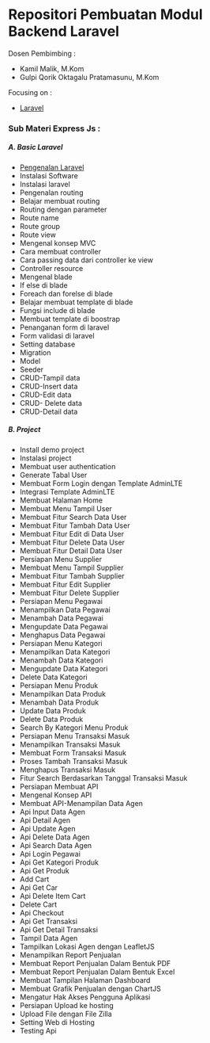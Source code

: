 # Repositori Pembuatan Modul Backend Laravel

Dosen Pembimbing :

- Kamil Malik, M.Kom
- Gulpi Qorik Oktagalu Pratamasunu, M.Kom

Focusing on :

- [Laravel](https://laravel.com/)

### Sub Materi Express Js :

##### A. Basic Laravel

- [Pengenalan Laravel](laravel/pengenalan.md)
- Instalasi Software
- Instalasi laravel
- Pengenalan routing
- Belajar membuat routing
- Routing dengan parameter
- Route name
- Route group
- Route view
- Mengenal konsep MVC
- Cara membuat controller
- Cara passing data dari controller ke view
- Controller resource
- Mengenal blade
- If else di blade
- Foreach dan forelse di blade
- Belajar membuat template di blade
- Fungsi include di blade
- Membuat template di boostrap
- Penanganan form di laravel
- Form validasi di laravel
- Setting database
- Migration
- Model
- Seeder
- CRUD-Tampil data
- CRUD-Insert data
- CRUD-Edit data
- CRUD- Delete data
- CRUD-Detail data

##### B. Project

- Install demo project
- Instalasi project
- Membuat user authentication
- Generate Tabal User
- Membuat Form Login dengan Template AdminLTE
- Integrasi Template AdminLTE
- Membuat Halaman Home
- Membuat Menu Tampil User
- Membuat Fitur Search Data User
- Membuat Fitur Tambah Data User
- Membuat Fitur Edit di Data User
- Membuat Fitur Delete Data User
- Membuat Fitur Detail Data User
- Persiapan Menu Supplier
- Membuat Menu Tampil Supplier
- Membuat Fitur Tambah Supplier
- Membuat Fitur Edit Supplier
- Membuat Fitur Delete Supplier
- Persiapan Menu Pegawai
- Menampilkan Data Pegawai
- Menambah Data Pegawai
- Mengupdate Data Pegawai
- Menghapus Data Pegawai
- Persiapan Menu Kategori
- Menampilkan Data Kategori
- Menambah Data Kategori
- Mengupdate Data Kategori
- Delete Data Kategori
- Persiapan Menu Produk
- Menampilkan Data Produk
- Menambah Data Produk
- Update Data Produk
- Delete Data Produk
- Search By Kategori Menu Produk
- Persiapan Menu Transaksi Masuk
- Menampilkan Transaksi Masuk
- Membuat Form Transaksi Masuk
- Proses Tambah Transaksi Masuk
- Menghapus Transaksi Masuk
- Fitur Search Berdasarkan Tanggal Transaksi Masuk
- Persiapan Membuat API
- Mengenal Konsep API
- Membuat API-Menampilan Data Agen
- Api Input Data Agen
- Api Detail Agen
- Api Update Agen
- Api Delete Data Agen
- Api Search Data Agen
- Api Login Pegawai
- Api Get Kategori Produk
- Api Get Produk
- Add Cart
- Api Get Car
- Api Delete Item Cart
- Delete Cart
- Api Checkout
- Api Get Transaksi
- Api Get Detail Transaksi
- Tampil Data Agen
- Tampilkan Lokasi Agen dengan LeafletJS
- Menampilkan Report Penjualan
- Membuat Report Penjualan Dalam Bentuk PDF
- Membuat Report Penjualan Dalam Bentuk Excel
- Membuat Tampilan Halaman Dashboard
- Membuat Grafik Penjualan dengan ChartJS
- Mengatur Hak Akses Pengguna Aplikasi
- Persiapan Upload ke hosting
- Upload File dengan File Zilla
- Setting Web di Hosting
- Testing Api
